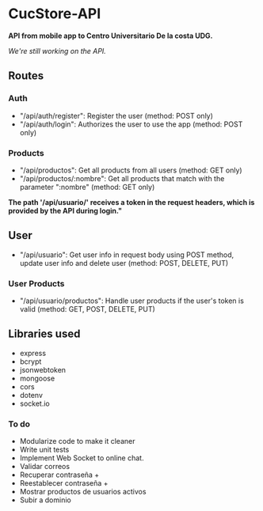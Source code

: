 # CucStore-API
**API from mobile app to Centro Universitario De la costa UDG.**

_We're still working on the API._

## Routes

### Auth
* "/api/auth/register": Register the user (method: POST only)
* "/api/auth/login": Authorizes the user to use the app (method: POST only)

### Products
* "/api/productos": Get all products from all users (method: GET only)
* "/api/productos/:nombre": Get all products that match with the parameter ":nombre" (method: GET only)

**The path '/api/usuario/' receives a token in the request headers, which is provided by the API during login."**

## User
* "/api/usuario": Get user info in request body using POST method, update user info and delete user (method: POST, DELETE, PUT)

### User Products
* "/api/usuario/productos": Handle user products if the user's token is valid (method: GET, POST, DELETE, PUT)

## Libraries used
* express
* bcrypt
* jsonwebtoken
* mongoose
* cors
* dotenv
* socket.io
### To do
* Modularize code to make it cleaner
* Write unit tests
* Implement Web Socket to online chat.
* Validar correos
* Recuperar contraseña +
* Reestablecer contraseña +
* Mostrar productos de usuarios activos
* Subir a dominio
